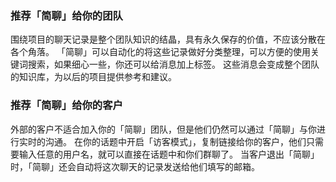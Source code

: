### 推荐「简聊」给你的团队

围绕项目的聊天记录是整个团队知识的结晶，具有永久保存的价值，不应该分散在各个角落。
「简聊」可以自动化的将这些记录做好分类整理，可以方便的使用关键词搜索，如果细心一些，你还可以给消息加上标签。
这些消息会变成整个团队的知识库，为以后的项目提供参考和建议。

### 推荐「简聊」给你的客户

外部的客户不适合加入你的「简聊」团队，但是他们仍然可以通过「简聊」与你进行实时的沟通。
在你的话题中开启「访客模式」，复制链接给你的客户，他们只需要输入任意的用户名，就可以直接在话题中和你们群聊了。
当客户退出「简聊」时，「简聊」还会自动将这次聊天的记录发送给他们填写的邮箱。
